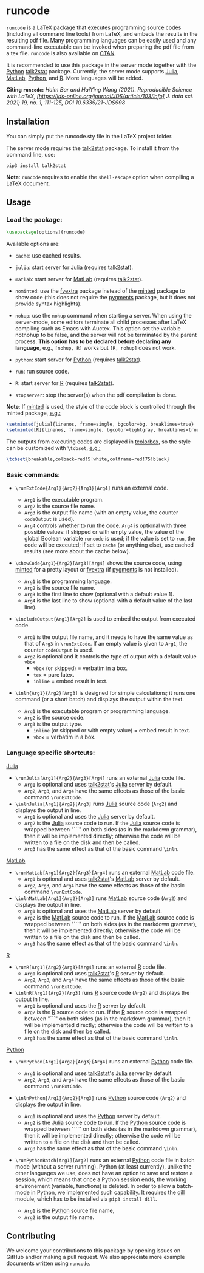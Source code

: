 # runcode

`runcode` is a LaTeX package that executes programming source codes (including
all command line tools) from LaTeX, and embeds the results in the resulting pdf
file. Many programming languages can be easily used and any command-line
executable can be invoked when preparing the pdf file from a tex file. `runcode`
is also available on [CTAN](https://ctan.org/pkg/runcode).

It is recommended to use this package in the server mode together with the
[Python](https://www.python.org/)
[talk2stat](https://pypi.org/project/talk2stat/) package. Currently, the server
mode supports [Julia](https://julialang.org/),
[MatLab](https://www.mathworks.com/products/matlab.html),
[Python](https://www.python.org/), and [R](https://www.r-project.org/). More
languages will be added.

**Citing `runcode`:** *Haim Bar and HaiYing Wang (2021). Reproducible Science
with LaTeX, [https://jds-online.org/journal/JDS/article/103/info] J. data
sci. 2021; 19, no. 1, 111-125, DOI 10.6339/21-JDS998*

## Installation

You can simply put the runcode.sty file in the LaTeX project folder.

The server mode requires the [talk2stat](https://pypi.org/project/talk2stat/)
package. To install it from the command line, use:

```
pip3 install talk2stat
```

**Note**: `runcode` requires to enable the `shell-escape` option when compiling
a LaTeX document.
 <!-- From the command line, it is done like this: -->

<!-- ``` -->

<!-- latex --shell-escape myFile.tex -->

<!-- ``` -->

## Usage

### Load the package:

```latex
\usepackage[options]{runcode}
```

Available options are: 

- `cache`: use cached results.

- `julia`: start server for [Julia](https://julialang.org/) (requires
  [talk2stat](https://pypi.org/project/talk2stat/)).

- `matlab`: start server for
  [MatLab](https://www.mathworks.com/products/matlab.html) (requires
  [talk2stat](https://pypi.org/project/talk2stat/)).

- `nominted`: use the [fvextra](https://ctan.org/pkg/fvextra) package instead of
  the [minted](https://ctan.org/pkg/minted) package to show code (this does not
  require the [pygments](https://pygments.org/) package, but it does not provide
  syntax highlights).

- `nohup`: use the `nohup` command when starting a server. When using the
  server-mode, some editors terminate all child processes after LaTeX compiling
  such as Emacs with Auctex. This option set the variable notnohup to be false,
  and the server will not be terminated by the parent process. **This option
  has to be declared before declaring any language**, e.g., `[nohup, R]` works
  but `[R, nohup]` does not work.

- `python`: start server for [Python](https://www.python.org/) (requires
  [talk2stat](https://pypi.org/project/talk2stat/)).

- `run`: run source code.

- `R`: start server for [R](https://www.r-project.org/) (requires
  [talk2stat](https://pypi.org/project/talk2stat/)).

- `stopserver`: stop the server(s) when the pdf compilation is done.

**Note**: If [minted](https://ctan.org/pkg/minted) is used, the style of the code block is controlled through the minted package,  [e.g.:](https://github.com/Ossifragus/runcode/blob/master/examples/MontyHall/MontyHall.tex#L3-L4)
```latex
\setminted[julia]{linenos, frame=single, bgcolor=bg, breaklines=true}
\setminted[R]{linenos, frame=single, bgcolor=lightgray, breaklines=true}
```
The outputs from executing codes are displayed in [tcolorbox](https://ctan.org/pkg/tcolorbox?lang=en), so the style can be customized with `\tcbset`, [e.g.:](https://github.com/Ossifragus/runcode/blob/master/examples/MontyHall/MontyHall.tex#L5)
```latex
\tcbset{breakable,colback=red!5!white,colframe=red!75!black}
```

### Basic commands:

- `\runExtCode{Arg1}{Arg2}{Arg3}[Arg4]` runs an external code.
  
  - `Arg1` is the executable program.
  - `Arg2` is the source file name.
  - `Arg3` is the output file name (with an empty value, the counter
    `codeOutput` is used).
  - `Arg4` controls whether to run the code. `Arg4` is optional with three
    possible values: if skipped or with empty value, the value of the global
    Boolean variable `runcode` is used; if the value is set to `run`, the code
    will be executed; if set to `cache` (or anything else), use cached results
    (see more about the cache below).

- `\showCode{Arg1}{Arg2}[Arg3][Arg4]` shows the source code, using
  [minted](https://ctan.org/pkg/minted) for a pretty layout or
  [fvextra](https://ctan.org/pkg/fvextra) (if [pygments](https://pygments.org/)
  is not installed).
  
  - `Arg1` is the programming language.
  - `Arg2` is the source file name.
  - `Arg3` is the first line to show (optional with a default value 1).
  - `Arg4` is the last line to show (optional with a default value of the last
    line).

- `\includeOutput{Arg1}[Arg2]` is used to embed the output from executed code.
  
  - `Arg1` is the output file name, and it needs to have the same value as that
    of `Arg3` in `\runExtCode`. If an empty value is given to `Arg1`, the
    counter `codeOutput` is used.
  - `Arg2` is optional and it controls the type of output with a default value
    `vbox`
    - `vbox` (or skipped) = verbatim in a box.
    - `tex` = pure latex.
    - `inline` = embed result in text.

- `\inln{Arg1}{Arg2}[Arg3]` is designed for simple calculations; it runs one
  command (or a short batch) and displays the output within the text.
  
  - `Arg1` is the executable program or programming language.
  - `Arg2` is the source code.
  - `Arg3` is the output type.
    - `inline` (or skipped or with empty value) = embed result in text.
    - `vbox` = verbatim in a box.

### Language specific shortcuts:

[Julia](https://julialang.org/) 

- `\runJulia[Arg1]{Arg2}{Arg3}[Arg4]` runs an external
  [Julia](https://julialang.org/) code file.
  - `Arg1` is optional and uses
    [talk2stat](https://pypi.org/project/talk2stat/)'s
    [Julia](https://julialang.org/) server by default.
  - `Arg2`, `Arg3`, and `Arg4` have the same effects as those of the basic
    command `\runExtCode`.
- `\inlnJulia[Arg1]{Arg2}[Arg3]` runs [Julia](https://julialang.org/) source
  code (`Arg2`) and displays the output in line.
  - `Arg1` is optional and uses the [Julia](https://julialang.org/) server by
    default.
  - `Arg2` is the [Julia](https://julialang.org/) source code to run. If the
    [Julia](https://julialang.org/) source code is wrapped between "```" on both
    sides (as in the markdown grammar), then it will be implemented directly;
    otherwise the code will be written to a file on the disk and then be called.
  - `Arg3` has the same effect as that of the basic command `\inln`.

[MatLab](https://www.mathworks.com/products/matlab.html)

- `\runMatLab[Arg1]{Arg2}{Arg3}[Arg4]` runs an external
  [MatLab](https://www.mathworks.com/products/matlab.html) code file.
  - `Arg1` is optional and uses
    [talk2stat](https://pypi.org/project/talk2stat/)'s
    [MatLab](https://www.mathworks.com/products/matlab.html) server by default.
  - `Arg2`, `Arg3`, and `Arg4` have the same effects as those of the basic
    command `\runExtCode`.
- `\inlnMatLab[Arg1]{Arg2}[Arg3]` runs
  [MatLab](https://www.mathworks.com/products/matlab.html) source code (`Arg2`)
  and displays the output in line.
  - `Arg1` is optional and uses the
    [MatLab](https://www.mathworks.com/products/matlab.html) server by default.
  - `Arg2` is the [MatLab](https://www.mathworks.com/products/matlab.html)
    source code to run. If the
    [MatLab](https://www.mathworks.com/products/matlab.html) source code is
    wrapped between "```" on both sides (as in the markdown grammar), then it
    will be implemented directly; otherwise the code will be written to a file
    on the disk and then be called.
  - `Arg3` has the same effect as that of the basic command `\inln`.

[R](https://www.r-project.org/)

- `\runR[Arg1]{Arg2}{Arg3}[Arg4]` runs an external
  [R](https://www.r-project.org/) code file.
  - `Arg1` is optional and uses
    [talk2stat](https://pypi.org/project/talk2stat/)'s
    [R](https://www.r-project.org/) server by default.
  - `Arg2`, `Arg3`, and `Arg4` have the same effects as those of the basic
    command `\runExtCode`.
- `\inlnR[Arg1]{Arg2}[Arg3]` runs [R](https://www.r-project.org/) source code
  (`Arg2`) and displays the output in line.
  - `Arg1` is optional and uses the [R](https://www.r-project.org/) server by
    default.
  - `Arg2` is the [R](https://www.r-project.org/) source code to run. If the
    [R](https://www.r-project.org/) source code is wrapped between "```" on both
    sides (as in the markdown grammar), then it will be implemented directly;
    otherwise the code will be written to a file on the disk and then be called.
  - `Arg3` has the same effect as that of the basic command `\inln`.


[Python](https://www.python.org/) 

- `\runPython[Arg1]{Arg2}{Arg3}[Arg4]` runs an external
  [Python](https://www.python.org/) code file.
  - `Arg1` is optional and uses
    [talk2stat](https://pypi.org/project/talk2stat/)'s
    [Julia](https://julialang.org/) server by default.
  - `Arg2`, `Arg3`, and `Arg4` have the same effects as those of the basic
    command `\runExtCode`.
- `\inlnPython[Arg1]{Arg2}[Arg3]` runs [Python](https://www.python.org/) source
  code (`Arg2`) and displays the output in line.
  - `Arg1` is optional and uses the [Python](https://www.python.org/) server by
    default.
  - `Arg2` is the [Julia](https://julialang.org/) source code to run. If the
    [Python](https://www.python.org/) source code is wrapped between "```" on both
    sides (as in the markdown grammar), then it will be implemented directly;
    otherwise the code will be written to a file on the disk and then be called.
  - `Arg3` has the same effect as that of the basic command `\inln`.

- `\runPythonBatch[Arg1][Arg2]` runs an external
  [Python](https://www.python.org/) code file in batch mode (without a server running).
  Python (at least currently), unlike the other languages we use, does not have an option
  to save and restore a session, which means that once a Python session ends, the
  working environement (variable, functions) is deleted. In order to allow a batch-mode
  in Python, we implemented such capability. It requires the 
  [dill](https://pypi.org/project/dill/) module, which has to be installed via
  `pip3 install dill`.
  - `Arg1` is the [Python](https://www.python.org/) source file name,
  - `Arg2` is the output file name.


<!-- ## Documentation -->

<!-- [![](https://img.shields.io/badge/docs-stable-blue.svg)]() -->

<!-- [![](https://img.shields.io/badge/docs-dev-blue.svg)]() -->

## Contributing

We welcome your contributions to this package by opening issues on GitHub and/or
making a pull request. We also appreciate more example documents written using
`runcode`.
